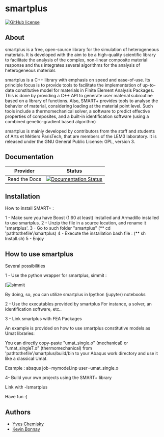 smartplus
=========



[![GitHub license](https://img.shields.io/badge/licence-GPL%203-blue.svg)](https://github.com/smartplus-team/smartplus/blob/master/LICENSE.txt)

About
-----

smartplus is a free, open-source library for the simulation of heterogeneous materials. It is developed with the aim to be a high-quality scientific library to facilitate the analysis of the complex, non-linear composite material response and thus integrates several algorithms for the analysis of heterogeneous materials

smartplus is a C++ library with emphasis on speed and ease-of-use. Its principle focus is to provide tools to facilitate the implementation of up-to-date constitutive model for materials in Finite Element Analysis Packages. This is done by providing a C++ API to generate user material subroutine based on a library of functions. Also, SMART+ provides tools to analyse the behavior of material, considering loading at the material point level. Such tools include a thermomechanical solver, a software to predict effective properties of composites, and a built-in identification software (using a combined genetic-gradient based algorithm)

smartplus is mainly developed by contributors from the staff and students of Arts et Métiers ParisTech, that are members of the LEM3 laboratory. It is released under the GNU General Public License: GPL, version 3.

Documentation
--------------

Provider      | Status
--------      | ------
Read the Docs | [![Documentation Status](http://smartplus.readthedocs.io/en/latest)](https://readthedocs.org/projects/smartplus/badge/?version=latest)


Installation
------------

How to install SMART+ :

1 - Make sure you have Boost (1.60 at least) installed and Armadillo installed to use smartplus.
2 - Unzip the file in a source location, and rename it 'smartplus'.
3 - Go to such folder "smartplus" (** cd 'pathtothefile'/smartplus)
4 - Execute the installation bash file : (** sh Install.sh)
5 - Enjoy


How to use smartplus
--------------------

Several possibilities 

1 - Use the python wrapper for smartplus, simmit :

[![simmit](https://github.com/chemiskyy/simmit)

By doing, so, you can utilize smartplus in Ipython (jupyter) notebooks

2 - Use the executables provided by smartplus
For instance, a solver, an identification software, etc..

3 - Link smartplus with FEA Packages

An example is provided on how to use smartplus constitutive models as Umat libraries:

You can directly copy-paste "umat_single.o" (mechanical) or "umat_singleT.o" (thermomechanical) from 'pathtothefile'/smartplus/build/bin to your Abaqus work directory and use it like a classical Umat.

Example : abaqus job=mymodel.inp user=umat_single.o

4- Build your own projects using the SMART+ library

Link with -lsmartplus

Have fun :)

Authors
-------
* [Yves Chemisky](https://github.com/chemiskyy)
* [Kevin Bonnay](https://github.com/kbonnay)